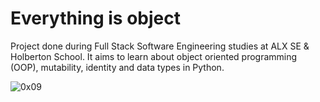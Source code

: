 # Everything is object

Project done during Full Stack Software Engineering studies at ALX SE & Holberton School. It aims to learn about object oriented programming (OOP), mutability, identity and data types in Python.

![0x09](https://media-exp1.licdn.com/dms/image/C4D12AQE_52F2p1U0HA/article-cover_image-shrink_600_2000/0/1610632314144?e=1657152000&v=beta&t=-yRDwUMrbPNVwejIDBC314o3bA8loPlMF4idsL33eA8)
